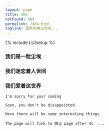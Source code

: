 ```yaml
---
layout: page
title: 404
notFound: 404
permalink: /404.html
tagline: 遗失的微尘空间...
---
```

{% include LU/setup %}


### 我们是一粒尘埃


### 我们迷恋着人世间


### 我们爱着这世界  	

	I'm sorry for your coming  

	Soon, you don't be disappointed.

	Here there will be some interesting things  

	The page will link to 微尘 page after 4s  ...

